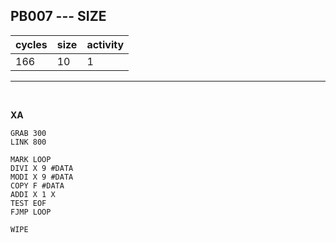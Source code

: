 ## PB007 --- SIZE

| cycles | size | activity |
| ------ | ---- | -------- |
| 166 | 10 | 1 |
<hr>
<br>

**XA**

```
GRAB 300
LINK 800

MARK LOOP
DIVI X 9 #DATA
MODI X 9 #DATA
COPY F #DATA
ADDI X 1 X
TEST EOF
FJMP LOOP

WIPE
```
